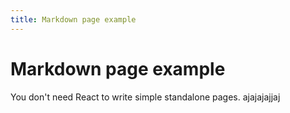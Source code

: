 ```yaml
---
title: Markdown page example
---
```


# Markdown page example

You don't need React to write simple standalone pages.
ajajajajjaj

